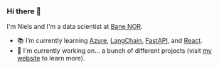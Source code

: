 ### Hi there 👋

I'm Niels and I'm a data scientist at [Bane NOR](https://www.banenor.no).


- 📚 I’m currently learning [Azure](https://azure.microsoft.com), [LangChain](https://www.langchain.com), [FastAPI](https://fastapi.tiangolo.com), and [React](https://react.dev).
- 📁 I'm currently working on... a bunch of different projects (visit [my website](https://ngoet.com) to learn more). 
